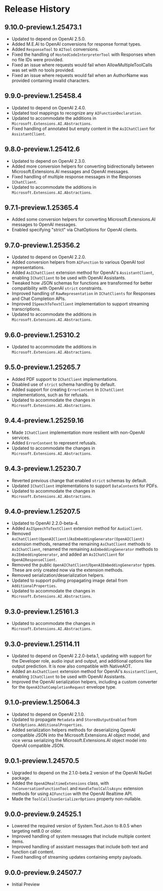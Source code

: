# Release History

## 9.10.0-preview.1.25473.1

- Updated to depend on OpenAI 2.5.0.
- Added M.E.AI to OpenAI conversions for response format types.
- Added `ResponseTool` to `AITool` conversions.
- Fixed the handling of `HostedCodeInterpreterTool` with Responses when no file IDs were provided.
- Fixed an issue where requests would fail when AllowMultipleToolCalls was set with no tools provided.
- Fixed an issue where requests would fail when an AuthorName was provided containing invalid characters.

## 9.9.0-preview.1.25458.4

- Updated to depend on OpenAI 2.4.0.
- Updated tool mappings to recognize any `AIFunctionDeclaration`.
- Updated to accommodate the additions in `Microsoft.Extensions.AI.Abstractions`.
- Fixed handling of annotated but empty content in the `AsIChatClient` for `AssistantClient`.

## 9.8.0-preview.1.25412.6

- Updated to depend on OpenAI 2.3.0.
- Added more conversion helpers for converting bidirectionally between Microsoft.Extensions.AI messages and OpenAI messages.
- Fixed handling of multiple response messages in the Responses `IChatClient`.
- Updated to accommodate the additions in `Microsoft.Extensions.AI.Abstractions`.

## 9.7.1-preview.1.25365.4

- Added some conversion helpers for converting Microsoft.Extensions.AI messages to OpenAI messages.
- Enabled specifying "strict" via ChatOptions for OpenAI clients.

## 9.7.0-preview.1.25356.2

- Updated to depend on OpenAI 2.2.0.
- Added conversion helpers from `AIFunction` to various OpenAI tool representations.
- Added `AsIChatClient` extension method for OpenAI's `AssistantClient`, enabling `IChatClient` to be used with OpenAI Assistants.
- Tweaked how JSON schemas for functions are transformed for better compatibility with OpenAI `strict` constraints.
- Improved handling of `RawRepresentation` in `IChatClients` for Responses and Chat Completion APIs.
- Improved `ISpeechToTextClient` implementation to support streaming transcriptions.
- Updated to accommodate the additions in `Microsoft.Extensions.AI.Abstractions`.

## 9.6.0-preview.1.25310.2

- Updated to accommodate the additions in `Microsoft.Extensions.AI.Abstractions`.

## 9.5.0-preview.1.25265.7

- Added PDF support to `IChatClient` implementations.
- Disabled use of `strict` schema handling by default.
- Added support for creating `ErrorContent` in `IChatClient` implementations, such as for refusals.
- Updated to accommodate the changes in `Microsoft.Extensions.AI.Abstractions`.

## 9.4.4-preview.1.25259.16

- Made `IChatClient` implementation more resilient with non-OpenAI services.
- Added `ErrorContent` to represent refusals.
- Updated to accommodate the changes in `Microsoft.Extensions.AI.Abstractions`.

## 9.4.3-preview.1.25230.7

- Reverted previous change that enabled `strict` schemas by default.
- Updated `IChatClient` implementations to support `DataContent`s for PDFs.
- Updated to accommodate the changes in `Microsoft.Extensions.AI.Abstractions`.

## 9.4.0-preview.1.25207.5

- Updated to OpenAI 2.2.0-beta-4.
- Added `AsISpeechToTextClient` extension method for `AudioClient`.
- Removed `AsChatClient(OpenAIClient)`/`AsEmbeddingGenerator(OpenAIClient)` extension methods, renamed the remaining `AsChatClient` methods to `AsIChatClient`, renamed the remaining `AsEmbeddingGenerator` methods to `AsIEmbeddingGenerator`, and added an `AsIChatClient` for `OpenAIResponseClient`.
- Removed the public `OpenAIChatClient`/`OpenAIEmbeddingGenerator` types. These are only created now via the extension methods.
- Removed serialization/deserialization helpers.
- Updated to support pulling propagating image detail from `AdditionalProperties`.
- Updated to accommodate the changes in `Microsoft.Extensions.AI.Abstractions`.

## 9.3.0-preview.1.25161.3

- Updated to accommodate the changes in `Microsoft.Extensions.AI.Abstractions`.

## 9.3.0-preview.1.25114.11

- Updated to depend on OpenAI 2.2.0-beta.1, updating with support for the Developer role, audio input and output, and additional options like output prediction. It is now also compatible with NativeAOT.
- Added an `AsChatClient` extension method for OpenAI's `AssistantClient`, enabling `IChatClient` to be used with OpenAI Assistants.
- Improved the OpenAI serialization helpers, including a custom converter for the `OpenAIChatCompletionRequest` envelope type.

## 9.1.0-preview.1.25064.3

- Updated to depend on OpenAI 2.1.0.
- Updated to propagate `Metadata` and `StoredOutputEnabled` from `ChatOptions.AdditionalProperties`.
- Added serialization helpers methods for deserializing OpenAI compatible JSON into the Microsoft.Extensions.AI object model, and vice versa serializing the Microsoft.Extensions.AI object model into OpenAI compatible JSON.

## 9.0.1-preview.1.24570.5

  - Upgraded to depend on the 2.1.0-beta.2 version of the OpenAI NuGet package.
  - Added the `OpenAIRealtimeExtensions` class, with `ToConversationFunctionTool` and `HandleToolCallsAsync` extension methods for using `AIFunction` with the OpenAI Realtime API.
  - Made the `ToolCallJsonSerializerOptions` property non-nullable.

## 9.0.0-preview.9.24525.1

- Lowered the required version of System.Text.Json to 8.0.5 when targeting net8.0 or older.
- Improved handling of system messages that include multiple content items.
- Improved handling of assistant messages that include both text and function call content.
- Fixed handling of streaming updates containing empty payloads.

## 9.0.0-preview.9.24507.7

- Initial Preview
